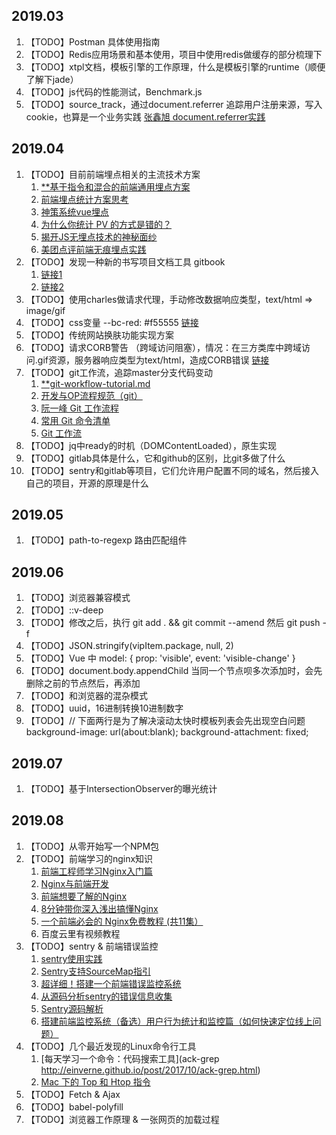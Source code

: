 ## 2019.03
1. 【TODO】Postman 具体使用指南
2. 【TODO】Redis应用场景和基本使用，项目中使用redis做缓存的部分梳理下
3. 【TODO】xtpl文档，模板引擎的工作原理，什么是模板引擎的runtime（顺便了解下jade）
4. 【TODO】js代码的性能测试，Benchmark.js
5. 【TODO】source_track，通过document.referrer 追踪用户注册来源，写入cookie，也算是一个业务实践
  [张鑫旭 document.referrer实践](https://www.zhangxinxu.com/wordpress/2017/02/js-page-url-document-referrer/)

## 2019.04
1. 【TODO】目前前端埋点相关的主流技术方案
    1. [**基于指令和混合的前端通用埋点方案](https://zhuanlan.zhihu.com/p/27659302)  
    2. [前端埋点统计方案思考](http://www.10tiao.com/html/780/201812/2650588763/1.html)  
    3. [神策系统vue埋点](https://my.oschina.net/u/3150903/blog/2086076?p=1)  
    4. [为什么你统计 PV 的方式是错的？](https://www.jianshu.com/p/84e617daf484)  
    5. [揭开JS无埋点技术的神秘面纱](http://unclechen.github.io/2018/06/24/%E6%8F%AD%E5%BC%80JS%E6%97%A0%E5%9F%8B%E7%82%B9%E6%8A%80%E6%9C%AF%E7%9A%84%E7%A5%9E%E7%A7%98%E9%9D%A2%E7%BA%B1/)  
    6. [美团点评前端无痕埋点实践](https://juejin.im/entry/58e8aa25a22b9d00589bd297)  
2. 【TODO】发现一种新的书写项目文档工具 gitbook
    1. [链接1](http://www.chengweiyang.cn/gitbook/basic-usage/README.html)
    2. [链接2](https://blog.csdn.net/lu_embedded/article/details/81100704)
3. 【TODO】使用charles做请求代理，手动修改数据响应类型，text/html  =>  image/gif
4. 【TODO】css变量 --bc-red: #f55555
  [链接](http://www.ruanyifeng.com/blog/2017/05/css-variables.html)
5. 【TODO】传统网站换肤功能实现方案
6. 【TODO】请求CORB警告 （跨域访问阻塞），情况：在三方类库中跨域访问.gif资源，服务器响应类型为text/html，造成CORB错误
  [链接](https://segmentfault.com/a/1190000016126079)
7. 【TODO】git工作流，追踪master分支代码变动
    1. [**git-workflow-tutorial.md](https://github.com/xirong/my-git/blob/master/git-workflow-tutorial.md)
    2. [开发与OP流程规范（git）](https://www.cnblogs.com/aylin/p/6042653.html)
    3. [阮一峰 Git 工作流程](http://www.ruanyifeng.com/blog/2015/12/git-workflow.html)
    4. [常用 Git 命令清单](http://www.ruanyifeng.com/blog/2015/12/git-cheat-sheet.html)
    5. [Git 工作流](https://juejin.im/post/5a014d5f518825295f5d56c7)
8. 【TODO】jq中ready的时机（DOMContentLoaded），原生实现
9. 【TODO】gitlab具体是什么，它和github的区别，比git多做了什么
10. 【TODO】sentry和gitlab等项目，它们允许用户配置不同的域名，然后接入自己的项目，开源的原理是什么

## 2019.05
1. 【TODO】path-to-regexp 路由匹配组件

## 2019.06
1. 【TODO】浏览器兼容模式
2. 【TODO】::v-deep
3. 【TODO】修改之后，执行 git add . && git commit --amend     然后 git push -f
4. 【TODO】JSON.stringify(vipItem.package, null, 2)
5. 【TODO】Vue 中 model: {
    prop: 'visible',
    event: 'visible-change'
  }
6. 【TODO】document.body.appendChild
  当同一个节点呗多次添加时，会先删除之前的节点然后，再添加
7. 【TODO】<!DOCTYPE html>和浏览器的混杂模式
8. 【TODO】uuid，16进制转换10进制数字
9. 【TODO】// 下面两行是为了解决滚动太快时模板列表会先出现空白问题
  background-image: url(about:blank);
  background-attachment: fixed;

## 2019.07
1. 【TODO】基于IntersectionObserver的曝光统计

## 2019.08
1. 【TODO】从零开始写一个NPM包
2. 【TODO】前端学习的nginx知识
    1. [前端工程师学习Nginx入门篇](http://cnt1992.xyz/2016/03/18/simple-intro-to-nginx/)
    2. [Nginx与前端开发](https://juejin.im/post/5bacbd395188255c8d0fd4b2)
    3. [前端想要了解的Nginx](https://juejin.im/post/5cae9de95188251ae2324ec3)
    4. [8分钟带你深入浅出搞懂Nginx](https://zhuanlan.zhihu.com/p/34943332)
    5. [一个前端必会的 Nginx免费教程 (共11集）](http://jspang.com/posts/2018/10/05/nginx.html)
    6. 百度云里有视频教程
3. 【TODO】sentry & 前端错误监控
    1. [sentry使用实践](https://www.jianshu.com/p/66e00077fac3)
    2. [Sentry支持SourceMap指引](https://blog.fritx.me/?2017/07/sentry-sourcemap-guide)
    3. [超详细！搭建一个前端错误监控系统](https://zhuanlan.zhihu.com/p/51446011)
    4. [从源码分析sentry的错误信息收集](http://niexiaotao.cn/2018/08/18/%E4%BB%8E%E6%BA%90%E7%A0%81%E5%88%86%E6%9E%90sentry%E7%9A%84%E9%94%99%E8%AF%AF%E4%BF%A1%E6%81%AF%E6%94%B6%E9%9B%86/)
    5. [Sentry源码解析](https://hellogithub2014.github.io/2018/07/22/sentry-source-code/)
    6. [搭建前端监控系统（备选）用户行为统计和监控篇（如何快速定位线上问题）](https://www.cnblogs.com/warm-stranger/p/10209844.html)
4. 【TODO】几个最近发现的Linux命令行工具
    1. [每天学习一个命令：代码搜索工具](ack-grep http://einverne.github.io/post/2017/10/ack-grep.html)
    2. [Mac 下的 Top 和 Htop 指令](https://cnbin.github.io/blog/2015/06/19/mac-xia-de-top-he-htop-zhi-ling/)
5. 【TODO】Fetch & Ajax
6. 【TODO】babel-polyfill
7. 【TODO】浏览器工作原理 & 一张网页的加载过程